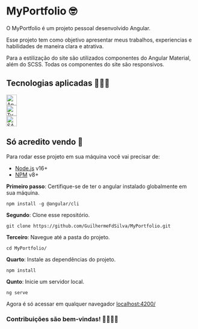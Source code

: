 # MyPortfolio 🤓

O MyPortfolio é um projeto pessoal desenvolvido Angular.

Esse projeto tem como objetivo apresentar meus trabalhos, experiencias e habilidades de maneira clara e atrativa.

Para a estilização do site são utilizados componentes do Angular Material, além do SCSS. Todas os componentes do site são responsivos.

## Tecnologias aplicadas 🧑🏽‍💻

  <a href="https://developer.mozilla.org/en-US/docs/Learn/Tools_and_testing/Client-side_JavaScript_frameworks/Angular_getting_started" target="_blank">
    <img src="https://guilhermefdsilva.github.io/read-db-myPortfolio/sticks/stick-angular.svg" alt="Angular" height="28px">
  </a>
  <br>
  <a href="https://www.typescriptlang.org/docs/" target="_blank">
    <img src= "https://guilhermefdsilva.github.io/read-db-myPortfolio/sticks/stick-typescript.svg" alt="TypeScript" height="28px">
  </a>
  <br>
  <a href="https://sass-lang.com/documentation/" target="_blank">
    <img src= "https://guilhermefdsilva.github.io/read-db-myPortfolio/sticks/stick-sass.svg" alt="SASS" height="28px">
  </a>

## Só acredito vendo 👀

Para rodar esse projeto em sua máquina você vai precisar de:

* [Node.js](https://nodejs.org/en) v16+
* [NPM](https://docs.npmjs.com/cli/v6/commands/npm-install) v8+

**Primeiro passo**: Certifique-se de ter o angular instalado globalmente em sua máquina.
```
npm install -g @angular/cli
```

**Segundo**: Clone esse repositório.
```
git clone https://github.com/GuilhermeFdSilva/MyPortfolio.git
```

**Terceiro**: Navegue até a pasta do projeto.
```
cd MyPortfolio/
```

**Quarto**:  Instale as dependências do projeto.
```
npm install
```

**Qunto**: Inicie um servidor local.
```
ng serve
```

Agora é só acessar em qualquer navegador [localhost:4200/](http://localhost:4200/)

### Contribuições são bem-vindas! 🫱🏽‍🫲🏾